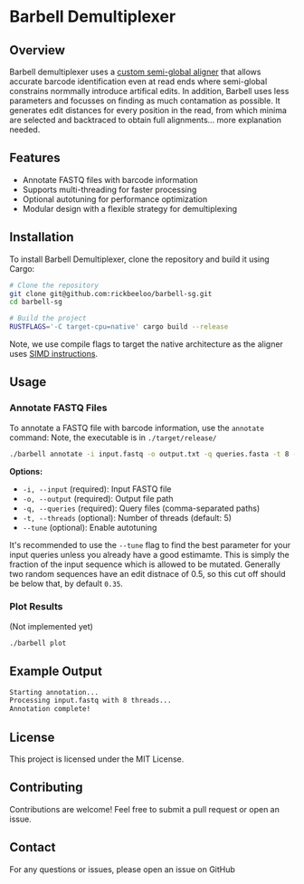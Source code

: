 # Barbell Demultiplexer

## Overview
Barbell demultiplexer uses a [custom semi-global aligner](https://github.com/RagnarGrootKoerkamp/astar-pairwise-aligner) that allows accurate barcode identification even at read ends where semi-global constrains normmally introduce artifical edits. In addition, Barbell uses less parameters and focusses on finding as much contamation as possible. It generates edit distances for every position in the read, from which minima are selected and backtraced to obtain full alignments... more explanation needed.

## Features
- Annotate FASTQ files with barcode information
- Supports multi-threading for faster processing
- Optional autotuning for performance optimization
- Modular design with a flexible strategy for demultiplexing

## Installation

To install Barbell Demultiplexer, clone the repository and build it using Cargo:

```sh
# Clone the repository
git clone git@github.com:rickbeeloo/barbell-sg.git
cd barbell-sg

# Build the project
RUSTFLAGS='-C target-cpu=native' cargo build --release
```

Note, we use compile flags to target the native architecture as the aligner uses [SIMD instructions](https://en.wikipedia.org/wiki/SIMD).

## Usage

### Annotate FASTQ Files
To annotate a FASTQ file with barcode information, use the `annotate` command:
Note, the executable is in `./target/release/`

```sh
./barbell annotate -i input.fastq -o output.txt -q queries.fasta -t 8 --tune
```

**Options:**
- `-i, --input` (required): Input FASTQ file
- `-o, --output` (required): Output file path
- `-q, --queries` (required): Query files (comma-separated paths)
- `-t, --threads` (optional): Number of threads (default: 5)
- `--tune` (optional): Enable autotuning

It's recommended to use the `--tune` flag to find the best parameter for your input queries unless you already have a good estimamte. This is simply the fraction of the input sequence which is allowed to be mutated. Generally two random sequences have an edit distnace of 0.5, so this cut off should be below that, by default `0.35`.

### Plot Results
(Not implemented yet)

```sh
./barbell plot
```

## Example Output
```sh
Starting annotation...
Processing input.fastq with 8 threads...
Annotation complete!
```

## License
This project is licensed under the MIT License.

## Contributing
Contributions are welcome! Feel free to submit a pull request or open an issue.

## Contact
For any questions or issues, please open an issue on GitHub

